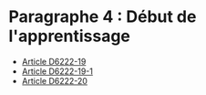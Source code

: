 # Paragraphe 4 : Début de l'apprentissage

* [Article D6222-19](./LEGIARTI000029446085.md)
* [Article D6222-19-1](./LEGIARTI000025096364.md)
* [Article D6222-20](./LEGIARTI000018524129.md)
